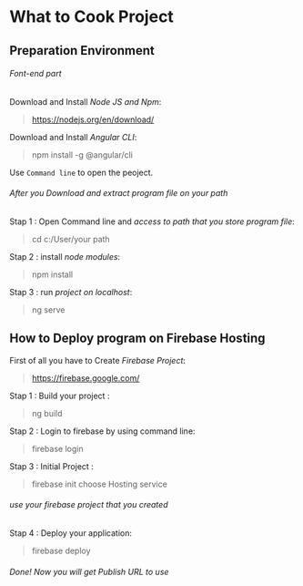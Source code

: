 # What to Cook Project 
## Preparation Environment
###### Font-end part
Download and Install _Node JS and Npm_:

> https://nodejs.org/en/download/

Download and Install _Angular CLI_:

> npm install -g @angular/cli

Use `Command line` to open the peoject.

###### After you Download and extract program file on your path 

Stap 1 : Open Command line and _access to path that you store program file_:

> cd c:/User/your path

Stap 2 : install _node modules_:

> npm install

Stap 3 : run _project on localhost_:

> ng serve

## How to Deploy program on Firebase Hosting 

First of all you have to Create  _Firebase Project_:

> https://firebase.google.com/

Stap 1 : Build your project :

> ng build

Stap 2 : Login to firebase by using command line:

> firebase login

Stap 3 : Initial Project :

> firebase init 
> choose Hosting service
###### use your firebase project that you created

Stap 4 : Deploy your application:

> firebase deploy
###### Done! Now you will get Publish URL to use 
